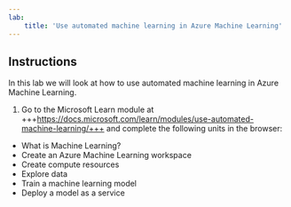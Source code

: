 ```yaml
---
lab:
    title: 'Use automated machine learning in Azure Machine Learning'
---
```


## Instructions
In this lab we will look at how to use automated machine learning in Azure Machine Learning.

1.	Go to the Microsoft Learn module at +++https://docs.microsoft.com/learn/modules/use-automated-machine-learning/+++ and complete the following units in the browser: 

- What is Machine Learning? 
- Create an Azure Machine Learning workspace
- Create compute resources
- Explore data
- Train a machine learning model 
- Deploy a model as a service 

